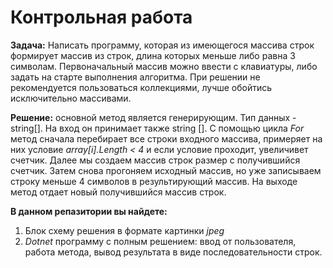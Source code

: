 Контрольная работа
==

**Задача:** Написать программу, которая из имеющегося массива строк формирует массив из строк, длина которых меньше либо равна 3 символам. Первоначальный массив можно ввести с клавиатуры, либо задать на старте выполнения алгоритма. При решении не рекомендуется пользоваться коллекциями, лучше обойтись исключительно массивами.

**Решение:** основной метод является генерирующим. Тип данных - string[]. На вход он принимает также string []. С помощью цикла  *For* метод сначала перебирает все строки входного массива, примеряет на них условие *array[i].Length < 4* и если условие проходит, увеличивет счетчик. Далее мы создаем массив строк размер с получившийся счетчик. Затем снова прогоняем исходный массив, но уже записываем строку меньше 4 символов в результирующий массив. На выходе метод отдает новый получившийся массив строк.

**В данном репазитории вы найдете:**
1. Блок схему решения в формате картинки *jpeg*
2. *Dotnet* программу с полным решением: ввод от пользователя, работа метода, вывод результата в виде последовательности строк. 
